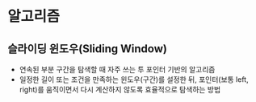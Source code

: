 # 알고리즘

## 슬라이딩 윈도우(Sliding Window)

- 연속된 부분 구간을 탐색할 때 자주 쓰는 투 포인터 기반의 알고리즘
- 일정한 길이 또는 조건을 만족하는 윈도우(구간)를 설정한 뒤, 포인터(보통 left, right)를 움직이면서 다시 계산하지 않도록 효율적으로 탐색하는 방법
